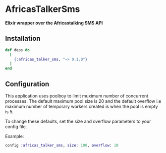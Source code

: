 # AfricasTalkerSms

**Elixir wrapper over the Africastalking SMS API**

## Installation

```elixir
def deps do
  [
    {:africas_talker_sms, "~> 0.1.0"}
  ]
end
```

## Configuration

This application uses poolboy to limit muximum number of concurrent processes.
The default maximum pool size is 20 and the default overflow i.e maximum number
of temporary workers created is when the pool is empty is 5.

To change these defaults, set the size and overflow parameters to your config file.

Example:

```elixir
config :africas_talker_sms, size: 100, overflow: 10 
```

